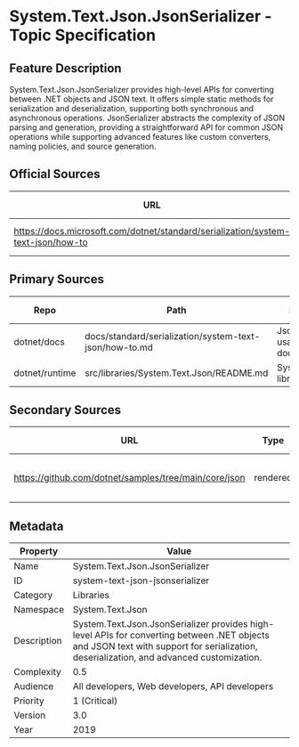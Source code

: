 # System.Text.Json.JsonSerializer - Topic Specification

## Feature Description

System.Text.Json.JsonSerializer provides high-level APIs for converting between .NET objects and JSON text. It offers simple static methods for serialization and deserialization, supporting both synchronous and asynchronous operations. JsonSerializer abstracts the complexity of JSON parsing and generation, providing a straightforward API for common JSON operations while supporting advanced features like custom converters, naming policies, and source generation.

## Official Sources

| URL | Type | Description | Last Verified |
| --- | --- | --- | --- |
| https://docs.microsoft.com/dotnet/standard/serialization/system-text-json/how-to | rendered | JsonSerializer how-to documentation | |

## Primary Sources

| Repo | Path | Description | Last Verified |
| --- | --- | --- | --- |
| dotnet/docs | docs/standard/serialization/system-text-json/how-to.md | JsonSerializer usage documentation | |
| dotnet/runtime | src/libraries/System.Text.Json/README.md | System.Text.Json library README | |

## Secondary Sources

| URL | Type | Description | Last Verified |
| --- | --- | --- | --- |
| https://github.com/dotnet/samples/tree/main/core/json | rendered | Official JSON samples repository | |

## Metadata

| Property | Value |
| --- | --- |
| Name | System.Text.Json.JsonSerializer |
| ID | system-text-json-jsonserializer |
| Category | Libraries |
| Namespace | System.Text.Json |
| Description | System.Text.Json.JsonSerializer provides high-level APIs for converting between .NET objects and JSON text with support for serialization, deserialization, and advanced customization. |
| Complexity | 0.5 |
| Audience | All developers, Web developers, API developers |
| Priority | 1 (Critical) |
| Version | 3.0 |
| Year | 2019 |
